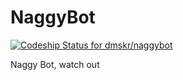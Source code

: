NaggyBot
========

[ ![Codeship Status for dmskr/naggybot](https://www.codeship.io/projects/0b6daa30-1a2b-0132-71ab-762ec05ebf2d/status)](https://www.codeship.io/projects/34561)

Naggy Bot, watch out

